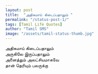 ```yaml
---
layout: post
title:  "அதிகமாய் கிடைப்பதாலும் "
permalink: "/status-post-1/"
tags: [Tamil Life Quotes]
author: "Tamil SMS"
image: "/assets/tamil-status-thumb.jpg"
---
```


அதிகமாய் கிடைப்பதாலும்  
அருகிலே இருப்பதாலும்  
அனைத்தும் அலட்சியமாகவே  
தான் தெரியும் பலருக்கு
